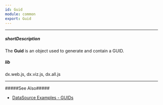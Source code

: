 ```yaml
---
id: Guid
module: common
export: Guid
---
```

---
##### shortDescription
The **Guid** is an object used to generate and contain a GUID.

##### lib
dx.web.js, dx.viz.js, dx.all.js

---
#####See Also#####
- [DataSource Examples - GUIDs](/concepts/70%20Data%20Binding/51%20Data%20Source%20Examples/2%20OData/3%20GUIDs.md '/Documentation/Guide/Data_Binding/Data_Source_Examples/#OData/GUIDs')